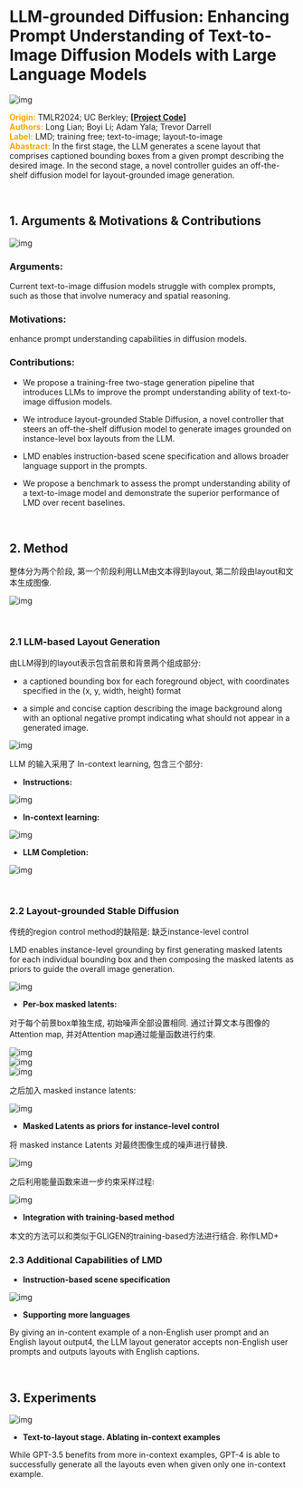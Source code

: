 # LLM-grounded Diffusion: Enhancing Prompt Understanding of Text-to-Image Diffusion Models with Large Language Models

![img](res/012/001.PNG)  

<font color=orange>**Origin:**</font> TMLR2024; UC Berkley; **[[Project Code](https://llm-grounded-diffusion.github.io/)]**  
<font color=orange>**Authors:**</font> Long Lian; Boyi Li; Adam Yala; Trevor Darrell  
<font color=orange>**Label:**</font> LMD; training free; text-to-image; layout-to-image   
<font color=orange>**Abastract:**</font> In the first stage, the LLM generates a scene layout that comprises captioned bounding boxes from a given prompt describing the desired image. In the second stage, a novel controller guides an off-the-shelf diffusion model for layout-grounded image generation.  

</br>

## 1. Arguments & Motivations & Contributions  

![img](res/012/003.PNG)  

### Arguments:
Current text-to-image diffusion models struggle with complex prompts, such as those that involve numeracy and spatial reasoning.  

### Motivations:
enhance prompt understanding capabilities in diffusion models.

### Contributions:

* We propose a training-free two-stage generation pipeline that introduces LLMs to improve the prompt understanding ability of text-to-image diffusion models.  

* We introduce layout-grounded Stable Diffusion, a novel controller that steers an off-the-shelf diffusion model to generate images grounded on instance-level box layouts from the LLM.  

* LMD enables instruction-based scene specification and allows broader language support in the prompts.  

* We propose a benchmark to assess the prompt understanding ability of a text-to-image model and demonstrate the superior performance of LMD over recent baselines.  

</br>

## 2. Method

整体分为两个阶段, 第一个阶段利用LLM由文本得到layout, 第二阶段由layout和文本生成图像.

![img](res/012/002.PNG)  

</br>

### 2.1 LLM-based Layout Generation

由LLM得到的layout表示包含前景和背景两个组成部分:

* a captioned bounding box for each foreground object, with coordinates specified in the (x, y, width, height) format  

* a simple and concise caption describing the image background along with an optional negative prompt indicating what should not appear in a generated image.  

![img](res/012/004.PNG)  

LLM 的输入采用了 In-context learning, 包含三个部分:

* **Instructions:**

![img](res/012/005.PNG)  

* **In-context learning:**

![img](res/012/006.PNG)  

* **LLM Completion:**

![img](res/012/007.PNG)  

</br>

### 2.2 Layout-grounded Stable Diffusion

传统的region control method的缺陷是: 缺乏instance-level control

LMD enables instance-level grounding by first generating masked latents for each individual bounding box and then composing the masked latents as priors to guide the overall image generation.

![img](res/012/008.PNG)  

* **Per-box masked latents:**  

对于每个前景box单独生成, 初始噪声全部设置相同. 通过计算文本与图像的Attention map, 并对Attention map通过能量函数进行约束.  

![img](res/012/009.PNG)  
![img](res/012/010.PNG)  
![img](res/012/011.PNG)  

之后加入 masked instance latents:  

![img](res/012/012.PNG)  

* **Masked Latents as priors for instance-level control**  

将 masked instance Latents 对最终图像生成的噪声进行替换. 

![img](res/012/013.PNG)  

之后利用能量函数来进一步约束采样过程:  

![img](res/012/014.PNG)  

* **Integration with training-based method**

本文的方法可以和类似于GLIGEN的training-based方法进行结合. 称作LMD+  

### 2.3 Additional Capabilities of LMD

* **Instruction-based scene specification**

![img](res/012/015.PNG)  


* **Supporting more languages**

By giving an in-content example of a non-English user prompt and an English layout output4, the LLM layout generator accepts non-English user prompts and outputs layouts with English captions. 

</br>

## 3. Experiments

![img](res/012/016.PNG)  

* **Text-to-layout stage. Ablating in-context examples**

While GPT-3.5 benefits from more in-context examples, GPT-4 is able to successfully generate all the layouts even when given only one in-context example.